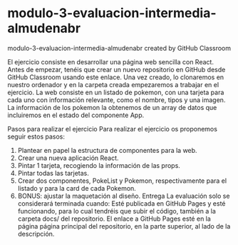 # modulo-3-evaluacion-intermedia-almudenabr
modulo-3-evaluacion-intermedia-almudenabr created by GitHub Classroom

El ejercicio consiste en desarrollar una página web sencilla con React.
Antes de empezar, tenéis que crear un nuevo repositorio en GitHub desde GitHub Classroom usando este
enlace. Una vez creado, lo clonaremos en nuestro ordenador y en la carpeta creada empezaremos a trabajar
en el ejercicio.
La web consiste en un listado de pokemon, con una tarjeta para cada uno con información relevante, como el
nombre, tipos y una imagen. La información de los pokemon la obtenemos de un array de datos que
incluiremos en el estado del componente App.

Pasos para realizar el ejercicio
Para realizar el ejercicio os proponemos seguir estos pasos:
1. Plantear en papel la estructura de componentes para la web.
2. Crear una nueva aplicación React.
3. Pintar 1 tarjeta, recogiendo la información de las props.
4. Pintar todas las tarjetas.
5. Crear dos componentes, PokeList y Pokemon, respectivamente para el listado y para la card de cada
Pokemon.
6. BONUS: ajustar la maquetación al diseño.
Entrega
La evaluación solo se considerará terminada cuando:
Esté publicada en GitHub Pages y esté funcionando, para lo cual tendréis que subir el código, también
a la carpeta docs/ del repositorio.
El enlace a GitHub Pages esté en la página página principal del repositorio, en la parte superior, al lado
de la descripción.
